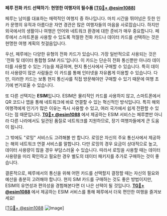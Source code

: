 **페루 전화 카드 선택하기: 현명한 여행자의 필수품 [[TG💪+ @esim1088](https://t.me/s/esim1088)]**

페루는 남미를 대표하는 매력적인 여행지 중 하나입니다. 마치 시간을 뛰어넘은 듯한 인카 문명의 유적과 아름다운 자연 경관은 많은 여행자들의 마음을 사로잡습니다. 하지만 외국에서의 생활이나 여행은 언어와 네트워크 환경에 대한 준비가 매우 중요합니다. 페루에서 스마트폰을 사용할 수 있도록 적절한 전화 카드나 데이터 카드를 선택하는 것은 현명한 여행 계획의 첫걸음입니다.

우선, 페루에는 다양한 유형의 전화 카드가 있습니다. 가장 일반적으로 사용되는 것은 '전화 및 데이터 통합형 SIM 카드'입니다. 이 카드는 단순히 전화 통신뿐만 아니라 데이터를 사용할 수 있는 기능을 제공하며, 현지 통신사에서 구매할 수 있습니다. 특히 데이터 사용량이 많은 사람들은 이 카드를 통해 인터넷을 자유롭게 이용할 수 있습니다. 다만, 이러한 카드는 보통 현지 통신사를 직접 방문해야만 구매할 수 있기 때문에 여행 초기에 번거로울 수 있습니다.

또 다른 선택지는 **ESIM**입니다. ESIM은 물리적인 카드를 사용하지 않고, 스마트폰에서 QR 코드나 앱을 통해 네트워크에 바로 연결할 수 있는 혁신적인 방식입니다. 특히 해외여행객에게 인기가 많은 이유는 즉시 사용할 수 있고, 여러 국가에서 쉽게 전환할 수 있다는 점 때문입니다. **[TG💪+ @esim1088](https://t.me/s/esim1088)** 에서 제공하는 ESIM 서비스는 페루뿐만 아니라 다른 나라에서도 일관된 품질로 네트워크를 지원하므로, 장기 여행자들에게 큰 도움이 됩니다.

그 밖에도 "로밍" 서비스도 고려해볼 만 합니다. 로밍은 자신의 주요 통신사에서 제공하는 해외 네트워크 연결 서비스를 말합니다. 다만 로밍의 경우 요금이 상대적으로 높고, 데이터 사용량이 많을 경우 부담스러울 수 있습니다. 따라서 로밍을 사용할 때는 데이터 사용량을 미리 확인하고 필요한 경우 별도의 데이터 패키지를 추가로 구매하는 것이 좋습니다.

결론적으로, 페루에서의 통신을 위해 어떤 카드를 선택할지 결정할 때는 자신의 필요와 예산을 충분히 고려해야 합니다. 현지 SIM 카드를 구매하는 것도 좋은 방법이지만, ESIM의 유연성과 편의성을 경험해본다면 더 나은 선택이 될 것입니다. **[TG💪+ @esim1088](https://t.me/s/esim1088)** 에서 제공하는 ESIM 서비스를 통해 페루에서 더욱 편안한 여행을 즐겨보세요!

[[TG💪+ @esim1088](https://t.me/s/esim1088) ![Image](https://i.postimg.cc/Y0z9fWf4/image.png)]